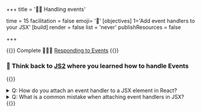 +++
title = '🦻🏼 Handling events'

time = 15
facilitation = false
emoji= '🧩'
[objectives]
    1='Add event handlers to your JSX'
[build]
  render = false
  list = 'never'
  publishResources = false

+++

{{<note type="narrative" title="React Learn">}}
Complete 🧑🏾‍🎓 [Responding to Events](https://react.dev/learn/responding-to-events)
{{</note>}}

### 🧠 Think back to [JS2](/js2) where you learned how to handle Events

{{<note type="question" title="Check your understanding">}}

<details><summary>Q: How do you attach an event handler to a JSX element in React?
</summary>

A: By passing the handler function as a prop, like `onClick={handleClick}`.

</details>
<details><summary>Q: What is a common mistake when attaching event handlers in JSX?
</summary>

A: Accidentally calling the function `(onClick={handleClick()})` instead of passing it.

</details>
{{</note>}}
